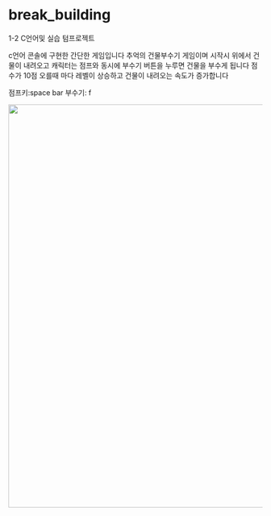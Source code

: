 # break_building
1-2 C언어및 실습 텀프로젝트

c언어 콘솔에 구현한 간단한 게임입니다
추억의 건물부수기 게임이며 시작시 위에서 건물이 내려오고 캐릭터는 점프와 동시에 부수기 버튼을 누루면 건물을 부수게 됩니다
점수가 10점 오를때 마다 레벨이 상승하고 건물이 내려오는 속도가 증가합니다

점프키:space bar
부수기: f

<img src="https://user-images.githubusercontent.com/79401359/146872206-405c704d-299e-4cd8-9eee-16e76a2ddc2f.png"  width="720" height="800">
